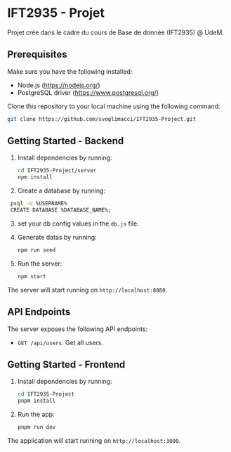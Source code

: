 # IFT2935 - Projet

Projet crée dans le cadre du cours de Base de donnée (IFT2935) @ UdeM.

## Prerequisites

Make sure you have the following installed:

- Node.js (https://nodejs.org/)
- PostgreSQL driver (https://www.postgresql.org/)

Clone this repository to your local machine using the following command:

```bash
git clone https://github.com/svoglimacci/IFT2935-Project.git
```

## Getting Started - Backend

1. Install dependencies by running:

   ```bash
   cd IFT2935-Project/server
   npm install
   ```

2. Create a database by running:

```bash
 psql -U %USERNAME%
 CREATE DATABASE %DATABASE_NAME%;
```

3. set your db config values in the `db.js` file.

4. Generate datas by running:

   ```bash
   npm run seed
   ```

5. Run the server:

   ```bash
   npm start
   ```

The server will start running on `http://localhost:8080`.

## API Endpoints

The server exposes the following API endpoints:

- `GET /api/users`: Get all users.

## Getting Started - Frontend

1. Install dependencies by running:

   ```bash
   cd IFT2935-Project
   pnpm install
   ```

2. Run the app:

   ```bash
   pnpm run dev
   ```

The application will start running on `http://localhost:3000`.
